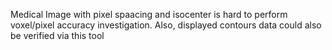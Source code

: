Medical Image with pixel spaacing and isocenter is hard to perform voxel/pixel accuracy investigation.
Also, displayed contours data could also be verified via this tool
